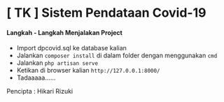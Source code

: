 # [ TK ] Sistem Pendataan Covid-19

#### Langkah - Langkah Menjalakan Project

* Import dpcovid.sql ke database kalian
* Jalankan `composer install` di dalam folder dengan menggunakan `cmd`
* Jalankan `php artisan serve`
* Ketikan di browser kalian `http://127.0.0.1:8000/`
* Tadaaaaa......

Pencipta : Hikari Rizuki
